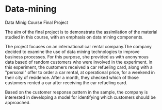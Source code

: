 # Data-mining
Data Minig Course Final Project

The aim of the final project is to demonstrate the assimilation of the material studied in this course, with an emphasis on data mining components.

The project focuses on an international car rental company.The company decided to examine the use of data mining technologies to improve business processes. 
For this purpose, she provided us with anonymous data based of random customers who were involved in the experiment. In this experiment, the customers received a car refueling card, along with a "personal" offer to order a car rental, at operational price, for a weekend in their city of residence. After a month, they checked which of those customers rented a car after receiving the car refueling card.

Based on the customer response pattern in the sample, the company is interested in developing a model for identifying which customers should be approached.


